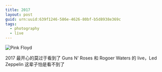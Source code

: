 ```yaml
---
title: 2017
layout: post
guid: urn:uuid:639f1246-586e-4626-80bf-b5d8938e369c
tags:
  - photography
  - live
---
```


![Pink Floyd](/media/files/2017/12/31/pink-floyd.jpg)

2017 最开心的莫过于看到了 Guns N' Roses 和 Rogoer Waters 的 live，Led Zeppelin 这辈子怕是看不到了

